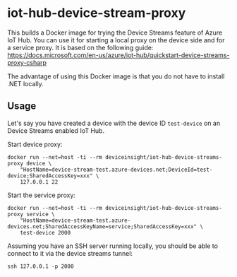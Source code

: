 # iot-hub-device-stream-proxy

This builds a Docker image for trying the Device Streams feature of Azure IoT Hub.
You can use it for starting a local proxy on the device side and for a service proxy.
It is based on the following guide: https://docs.microsoft.com/en-us/azure/iot-hub/quickstart-device-streams-proxy-csharp

The advantage of using this Docker image is that you do not have to install .NET locally.

## Usage

Let's say you have created a device with the device ID `test-device` on an Device Streams enabled IoT Hub.

Start device proxy:

```
docker run --net=host -ti --rm deviceinsight/iot-hub-device-streams-proxy device \
    "HostName=device-stream-test.azure-devices.net;DeviceId=test-device;SharedAccessKey=xxx" \
    127.0.0.1 22
```

Start the service proxy:

```
docker run --net=host -ti --rm deviceinsight/iot-hub-device-streams-proxy service \
    "HostName=device-stream-test.azure-devices.net;SharedAccessKeyName=service;SharedAccessKey=xxx" \
    test-device 2000
```

Assuming you have an SSH server running locally, you should be able to connect to it via the device streams tunnel:

```
ssh 127.0.0.1 -p 2000
```

